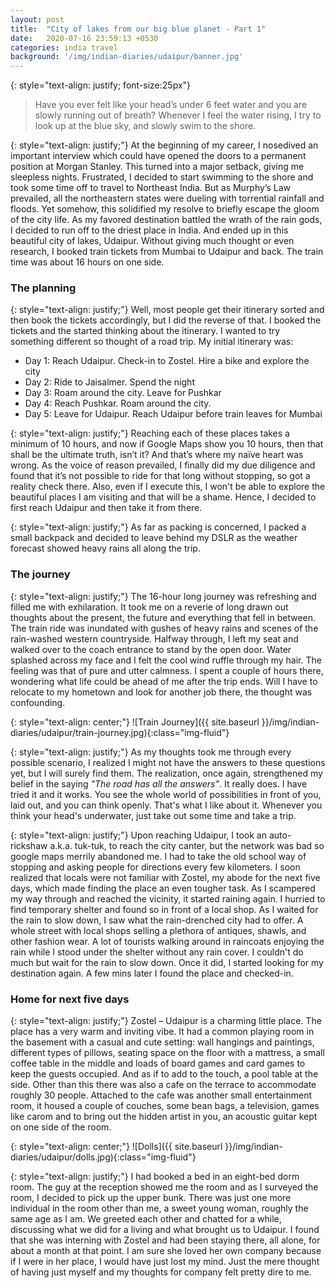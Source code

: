 ```yaml
---
layout: post
title:  "City of lakes from our big blue planet - Part 1"
date:   2020-07-16 23:59:13 +0530
categories: india travel
background: '/img/indian-diaries/udaipur/banner.jpg'
---
```


{: style="text-align: justify; font-size:25px"}
> Have you ever felt like your head’s under 6 feet water and you are slowly running out of breath? Whenever I feel the water rising, I try to look up at the blue sky, and slowly swim to the shore.

{: style="text-align: justify;"}
At the beginning of my career, I nosedived an important interview which could have opened the doors to a permanent position at Morgan Stanley. This turned into a major setback, giving me sleepless nights. Frustrated, I decided to start swimming to the shore and took some time off to travel to Northeast India. But as Murphy’s Law prevailed, all the northeastern states were dueling with torrential rainfall and floods. Yet somehow, this solidified my resolve to briefly escape the gloom of the city life. As my favored destination battled the wrath of the rain gods, I decided to run off to the driest place in India. And ended up in this beautiful city of lakes, Udaipur. Without giving much thought or even research, I booked train tickets from Mumbai to Udaipur and back. The train time was about 16 hours on one side.

### The planning

{: style="text-align: justify;"}
Well, most people get their itinerary sorted and then book the tickets accordingly, but I did the reverse of that. I booked the tickets and the started thinking about the itinerary. I wanted to try something different so thought of a road trip. My initial itinerary was:
* Day 1: Reach Udaipur. Check-in to Zostel. Hire a bike and explore the city
* Day 2: Ride to Jaisalmer. Spend the night
* Day 3: Roam around the city. Leave for Pushkar
* Day 4: Reach Pushkar. Roam around the city.
* Day 5: Leave for Udaipur. Reach Udaipur before train leaves for Mumbai

{: style="text-align: justify;"}
Reaching each of these places takes a minimum of 10 hours, and now if Google Maps show you 10 hours, then that shall be the ultimate truth, isn’t it? And that’s where my naïve heart was wrong. As the voice of reason prevailed, I finally did my due diligence and found that it’s not possible to ride for that long without stopping, so got a reality check there. Also, even if I execute this, I won't be able to explore the beautiful places I am visiting and that will be a shame. Hence, I decided to first reach Udaipur and then take it from there.

{: style="text-align: justify;"}
As far as packing is concerned, I packed a small backpack and decided to leave behind my DSLR as the weather forecast showed heavy rains all along the trip.

### The journey

{: style="text-align: justify;"}
The 16-hour long journey was refreshing and filled me with exhilaration. It took me on a reverie of long drawn out thoughts about the present, the future and everything that fell in between. The train ride was inundated with gushes of heavy rains and scenes of the rain-washed western countryside. Halfway through, I left my seat and walked over to the coach entrance to stand by the open door. Water splashed across my face and I felt the cool wind ruffle through my hair. The feeling was that of pure and utter calmness.  I spent a couple of hours there, wondering what life could be ahead of me after the trip ends. Will I have to relocate to my hometown and look for another job there, the thought was confounding.

{: style="text-align: center;"}
![Train Journey]({{ site.baseurl }}/img/indian-diaries/udaipur/train-journey.jpg){:class="img-fluid"}

{: style="text-align: justify;"}
As my thoughts took me through every possible scenario, I realized I might not have the answers to these questions yet, but I will surely find them. The realization, once again, strengthened my belief in the saying *"The road has all the answers"*. It really does. I have tried it and it works. You see the whole world of possibilities in front of you, laid out, and you can think openly. That's what I like about it. Whenever you think your head's underwater, just take out some time and take a trip.

{: style="text-align: justify;"}
Upon reaching Udaipur, I took an auto-rickshaw a.k.a. tuk-tuk, to reach the city canter, but the network was bad so google maps merrily abandoned me. I had to take the old school way of stopping and asking people for directions every few kilometers. I soon realized that locals were not familiar with Zostel, my abode for the next five days, which made finding the place an even tougher task. As I scampered my way through and reached the vicinity, it started raining again. I hurried to find temporary shelter and found so in front of a local shop. As I waited for the rain to slow down, I saw what the rain-drenched city had to offer. A whole street with local shops selling a plethora of antiques, shawls, and other fashion wear. A lot of tourists walking around in raincoats enjoying the rain while I stood under the shelter without any rain cover. I couldn't do much but wait for the rain to slow down. Once it did, I started looking for my destination again. A few mins later I found the place and checked-in.

### Home for next five days

{: style="text-align: justify;"}
Zostel – Udaipur is a charming little place. The place has a very warm and inviting vibe. It had a common playing room in the basement with a casual and cute setting: wall hangings and paintings, different types of pillows, seating space on the floor with a mattress, a small coffee table in the middle and loads of board games and card games to keep the guests occupied. And as if to add to the touch, a pool table at the side. Other than this there was also a cafe on the terrace to accommodate roughly 30 people. Attached to the cafe was another small entertainment room, it housed a couple of couches, some bean bags, a television, games like carom and to bring out the hidden artist in you, an acoustic guitar kept on one side of the room.

{: style="text-align: center;"}
![Dolls]({{ site.baseurl }}/img/indian-diaries/udaipur/dolls.jpg){:class="img-fluid"}

{: style="text-align: justify;"}
I had booked a bed in an eight-bed dorm room. The guy at the reception showed me the room and as I surveyed the room, I decided to pick up the upper bunk. There was just one more individual in the room other than me, a sweet young woman, roughly the same age as I am. We greeted each other and chatted for a while, discussing what we did for a living and what brought us to Udaipur. I found that she was interning with Zostel and had been staying there, all alone, for about a month at that point. I am sure she loved her own company because if I were in her place, I would have just lost my mind. Just the mere thought of having just myself and my thoughts for company felt pretty dire to me.
